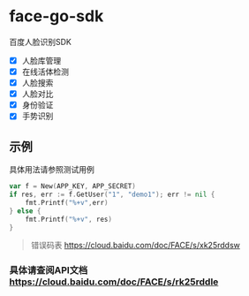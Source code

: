 # face-go-sdk
百度人脸识别SDK

- [x] 人脸库管理  
- [x] 在线活体检测 
- [x] 人脸搜索 
- [x] 人脸对比 
- [x] 身份验证 
- [x] 手势识别 

## 示例
具体用法请参照测试用例
```go
var f = New(APP_KEY, APP_SECRET)
if res, err := f.GetUser("1", "demo1"); err != nil {
	fmt.Printf("%+v",err)
} else {
	fmt.Printf("%+v", res)
}
```

> 错误码表 https://cloud.baidu.com/doc/FACE/s/xk25rddsw

### 具体请查阅API文档 https://cloud.baidu.com/doc/FACE/s/rk25rddle
